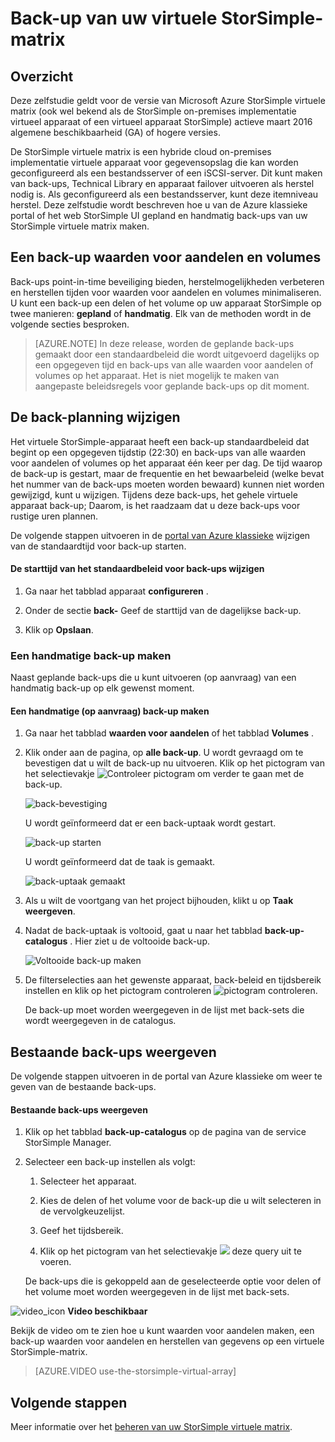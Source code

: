 <properties 
   pageTitle="Virtuele matrix StorSimple back-zelfstudie | Microsoft Azure"
   description="Beschreven hoe u een back-up StorSimple virtuele matrix waarden voor aandelen en volumes."
   services="storsimple"
   documentationCenter="NA"
   authors="alkohli"
   manager="carmonm"
   editor="" />
<tags 
   ms.service="storsimple"
   ms.devlang="NA"
   ms.topic="article"
   ms.tgt_pltfrm="NA"
   ms.workload="TBD"
   ms.date="06/07/2016"
   ms.author="alkohli" />

# <a name="back-up-your-storsimple-virtual-array"></a>Back-up van uw virtuele StorSimple-matrix

## <a name="overview"></a>Overzicht 

Deze zelfstudie geldt voor de versie van Microsoft Azure StorSimple virtuele matrix (ook wel bekend als de StorSimple on-premises implementatie virtueel apparaat of een virtueel apparaat StorSimple) actieve maart 2016 algemene beschikbaarheid (GA) of hogere versies.

De StorSimple virtuele matrix is een hybride cloud on-premises implementatie virtuele apparaat voor gegevensopslag die kan worden geconfigureerd als een bestandsserver of een iSCSI-server. Dit kunt maken van back-ups, Technical Library en apparaat failover uitvoeren als herstel nodig is. Als geconfigureerd als een bestandsserver, kunt deze itemniveau herstel. Deze zelfstudie wordt beschreven hoe u van de Azure klassieke portal of het web StorSimple UI gepland en handmatig back-ups van uw StorSimple virtuele matrix maken.


## <a name="back-up-shares-and-volumes"></a>Een back-up waarden voor aandelen en volumes

Back-ups point-in-time beveiliging bieden, herstelmogelijkheden verbeteren en herstellen tijden voor waarden voor aandelen en volumes minimaliseren. U kunt een back-up een delen of het volume op uw apparaat StorSimple op twee manieren: **gepland** of **handmatig**. Elk van de methoden wordt in de volgende secties besproken.

> [AZURE.NOTE] In deze release, worden de geplande back-ups gemaakt door een standaardbeleid die wordt uitgevoerd dagelijks op een opgegeven tijd en back-ups van alle waarden voor aandelen of volumes op het apparaat. Het is niet mogelijk te maken van aangepaste beleidsregels voor geplande back-ups op dit moment.

## <a name="change-the-backup-schedule"></a>De back-planning wijzigen

Het virtuele StorSimple-apparaat heeft een back-up standaardbeleid dat begint op een opgegeven tijdstip (22:30) en back-ups van alle waarden voor aandelen of volumes op het apparaat één keer per dag. De tijd waarop de back-up is gestart, maar de frequentie en het bewaarbeleid (welke bevat het nummer van de back-ups moeten worden bewaard) kunnen niet worden gewijzigd, kunt u wijzigen. Tijdens deze back-ups, het gehele virtuele apparaat back-up; Daarom, is het raadzaam dat u deze back-ups voor rustige uren plannen.

De volgende stappen uitvoeren in de [portal van Azure klassieke](https://manage.windowsazure.com/) wijzigen van de standaardtijd voor back-up starten.

#### <a name="to-change-the-start-time-for-the-default-backup-policy"></a>De starttijd van het standaardbeleid voor back-ups wijzigen

1. Ga naar het tabblad apparaat **configureren** .

2. Onder de sectie **back-** Geef de starttijd van de dagelijkse back-up.

3. Klik op **Opslaan**.

### <a name="take-a-manual-backup"></a>Een handmatige back-up maken

Naast geplande back-ups die u kunt uitvoeren (op aanvraag) van een handmatig back-up op elk gewenst moment.

#### <a name="to-create-a-manual-on-demand-backup"></a>Een handmatige (op aanvraag) back-up maken

1. Ga naar het tabblad **waarden voor aandelen** of het tabblad **Volumes** .

2. Klik onder aan de pagina, op **alle back-up**. U wordt gevraagd om te bevestigen dat u wilt de back-up nu uitvoeren. Klik op het pictogram van het selectievakje ![Controleer pictogram](./media/storsimple-ova-backup/image3.png) om verder te gaan met de back-up.

    ![back-bevestiging](./media/storsimple-ova-backup/image4.png)

    U wordt geïnformeerd dat er een back-uptaak wordt gestart.

    ![back-up starten](./media/storsimple-ova-backup/image5.png)

    U wordt geïnformeerd dat de taak is gemaakt.

    ![back-uptaak gemaakt](./media/storsimple-ova-backup/image7.png)

3. Als u wilt de voortgang van het project bijhouden, klikt u op **Taak weergeven**.

4. Nadat de back-uptaak is voltooid, gaat u naar het tabblad **back-up-catalogus** . Hier ziet u de voltooide back-up.

    ![Voltooide back-up maken](./media/storsimple-ova-backup/image8.png)

5. De filterselecties aan het gewenste apparaat, back-beleid en tijdsbereik instellen en klik op het pictogram controleren ![pictogram controleren](./media/storsimple-ova-backup/image3.png).

    De back-up moet worden weergegeven in de lijst met back-sets die wordt weergegeven in de catalogus.

## <a name="view-existing-backups"></a>Bestaande back-ups weergeven

De volgende stappen uitvoeren in de portal van Azure klassieke om weer te geven van de bestaande back-ups.

#### <a name="to-view-existing-backups"></a>Bestaande back-ups weergeven

1. Klik op het tabblad **back-up-catalogus** op de pagina van de service StorSimple Manager.

2. Selecteer een back-up instellen als volgt:

    1. Selecteer het apparaat.

    2. Kies de delen of het volume voor de back-up die u wilt selecteren in de vervolgkeuzelijst.

    3. Geef het tijdsbereik.

    4. Klik op het pictogram van het selectievakje ![](./media/storsimple-ova-backup/image3.png) deze query uit te voeren.

    De back-ups die is gekoppeld aan de geselecteerde optie voor delen of het volume moet worden weergegeven in de lijst met back-sets.

![video_icon](./media/storsimple-ova-backup/video_icon.png) **Video beschikbaar**

Bekijk de video om te zien hoe u kunt waarden voor aandelen maken, een back-up waarden voor aandelen en herstellen van gegevens op een virtuele StorSimple-matrix.

> [AZURE.VIDEO use-the-storsimple-virtual-array]

## <a name="next-steps"></a>Volgende stappen

Meer informatie over het [beheren van uw StorSimple virtuele matrix](storsimple-ova-web-ui-admin.md).

